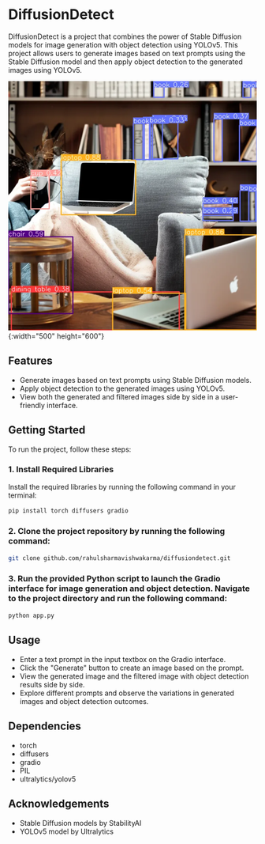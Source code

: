 # DiffusionDetect

DiffusionDetect is a project that combines the power of Stable Diffusion models for image generation with object detection using YOLOv5. This project allows users to generate images based on text prompts using the Stable Diffusion model and then apply object detection to the generated images using YOLOv5.

![Image description](https://github.com/rahulsharmavishwakarma/diffusiondetect/blob/main/examples/imagef.webp){:width="500" height="600"}

## Features

- Generate images based on text prompts using Stable Diffusion models.
- Apply object detection to the generated images using YOLOv5.
- View both the generated and filtered images side by side in a user-friendly interface.

## Getting Started

To run the project, follow these steps:

### 1. Install Required Libraries

Install the required libraries by running the following command in your terminal:

```bash
pip install torch diffusers gradio
```
### 2. Clone the project repository by running the following command:

```bash
git clone github.com/rahulsharmavishwakarma/diffusiondetect.git
```
### 3. Run the provided Python script to launch the Gradio interface for image generation and object detection. Navigate to the project directory and run the following command:

```bash
python app.py
```
## Usage
- Enter a text prompt in the input textbox on the Gradio interface.
- Click the "Generate" button to create an image based on the prompt.
- View the generated image and the filtered image with object detection results side by side.
- Explore different prompts and observe the variations in generated images and object detection outcomes.
## Dependencies
-  torch
-  diffusers
-  gradio
-  PIL
-  ultralytics/yolov5
## Acknowledgements
- Stable Diffusion models by StabilityAI
- YOLOv5 model by Ultralytics
